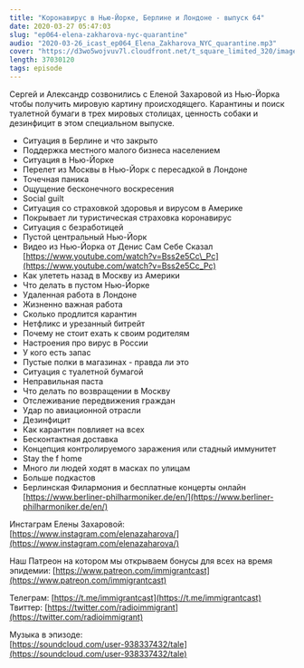 ```yaml
---
title: "Коронавирус в Нью-Йорке, Берлине и Лондоне - выпуск 64"
date: 2020-03-27 05:47:03
slug: "ep064-elena-zakharova-nyc-quarantine"
audio: "2020-03-26_icast_ep064_Elena_Zakharova_NYC_quarantine.mp3"
cover: "https://d3wo5wojvuv7l.cloudfront.net/t_square_limited_320/images.spreaker.com/original/1d124fbb0b6a4c49a8096f8a194a447d.jpg"
length: 37030120
tags: episode
---
```

Сергей и Александр созвонились с Еленой Захаровой из Нью-Йорка чтобы получить мировую картину происходящего. Карантины и поиск туалетной бумаги в трех мировых столицах, ценность собаки и дезинфицит в этом специальном выпуске.  
  
* Ситуация в Берлине и что закрыто  
* Поддержка местного малого бизнеса населением  
* Ситуация в Нью-Йорке  
* Перелет из Москвы в Нью-Йорк с пересадкой в Лондоне  
* Точечная паника  
* Ощущение бесконечного воскресения  
* Social guilt  
* Ситуация со страховкой здоровья и вирусом в Америке  
* Покрывает ли туристическая страховка коронавирус  
* Ситуация с безработицей  
* Пустой центральный Нью-Йорк  
* Видео из Нью-Йорка от Денис Сам Себе Сказал [https://www.youtube.com/watch?v=Bss2e5Cc\_Pc](https://www.youtube.com/watch?v=Bss2e5Cc_Pc)  
* Как улететь назад в Москву из Америки  
* Что делать в пустом Нью-Йорке  
* Удаленная работа в Лондоне  
* Жизненно важная работа  
* Сколько продлится карантин  
* Нетфликс и урезанный битрейт  
* Почему не стоит ехать к своим родителям  
* Настроения про вирус в России  
* У кого есть запас  
* Пустые полки в магазинах - правда ли это  
* Ситуация с туалетной бумагой  
* Неправильная паста  
* Что делать по возвращении в Москву  
* Отслеживание передвижения граждан  
* Удар по авиационной отрасли  
* Дезинфицит  
* Как карантин повлияет на всех  
* Бесконтактная доставка  
* Концепция контролируемого заражения или стадный иммунитет  
* Stay the f$%&^$ home  
* Много ли людей ходят в масках по улицам  
* Больше подкастов  
* Берлинская Филармония и бесплатные концерты онлайн [https://www.berliner-philharmoniker.de/en/](https://www.berliner-philharmoniker.de/en/)  
  
Инстаграм Елены Захаровой: [https://www.instagram.com/elenazaharova/](https://www.instagram.com/elenazaharova/)  
  
Наш Патреон на котором мы открываем бонусы для всех на время эпидемии: [https://www.patreon.com/immigrantcast](https://www.patreon.com/immigrantcast)  
  
Телеграм: [https://t.me/immigrantcast](https://t.me/immigrantcast)  
Твиттер: [https://twitter.com/radioimmigrant](https://twitter.com/radioimmigrant)  
  
Музыка в эпизоде:  
[https://soundcloud.com/user-938337432/tale](https://soundcloud.com/user-938337432/tale)
